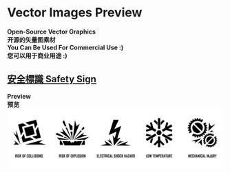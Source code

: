 # Vector Images Preview
**Open-Source Vector Graphics**
<br>
**开源的矢量图素材**
<br>
**You Can Be Used For Commercial Use :)**
<br>
**您可以用于商业用途 :)**
<br>

## [安全標識 Safety Sign](https://github.com/tempuseeker/Vector_Image/tree/main/%E5%AE%89%E5%85%A8%E6%A8%99%E8%AD%98%20%20Safety%20Sign "安全標識  Safety Sign")
**Preview**
<br>
**预览**
<br>
![PreviewImages](https://github.com/tempuseeker/Vector_Image/blob/6add24ce1cda14dd5b8a804b5e922681cd4f7f61/%E5%AE%89%E5%85%A8%E6%A8%99%E8%AD%98%20%20Safety%20Sign%20Preview.jpg)
